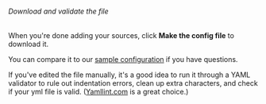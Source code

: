 ###### Download and validate the file

When you're done adding your sources, click **Make the config file** to download it.

You can compare it to our [sample configuration](https://raw.githubusercontent.com/logzio/logz-docs/master/shipping-config-samples/logz-filebeat-config.yml) if you have questions.

If you've edited the file manually, it's a good idea to run it through a YAML validator to rule out indentation errors, clean up extra characters, and check if your yml file is valid. ([Yamllint.com](http://www.yamllint.com/) is a great choice.)